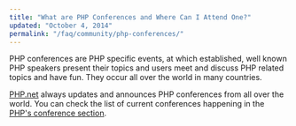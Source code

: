 ```yaml
---
title: "What are PHP Conferences and Where Can I Attend One?"
updated: "October 4, 2014"
permalink: "/faq/community/php-conferences/"
---
```


PHP conferences are PHP specific events, at which established, well known PHP
speakers present their topics and users meet and discuss PHP related topics and
have fun. They occur all over the world in many countries.

[PHP.net](http://php.net) always updates and announces PHP conferences from all
over the world. You can check the list of current conferences happening in the
[PHP's conference section](http://php.net/conferences/index.php).
